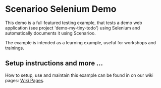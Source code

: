 # Scenarioo Selenium Demo

This demo is a full featured testing example, that tests a demo web application (see project 'demo-my-tiny-todo') using Selenium and automatically documents it using Scenarioo.

The example is intended as a learning example, useful for workshops and trainings.

## Setup instructions and more ...

How to setup, use and maintain this example can be found in on our wiki pages:
[Wiki Pages](https://github.com/scenarioo/scenarioo-selenium-demo/wiki).
